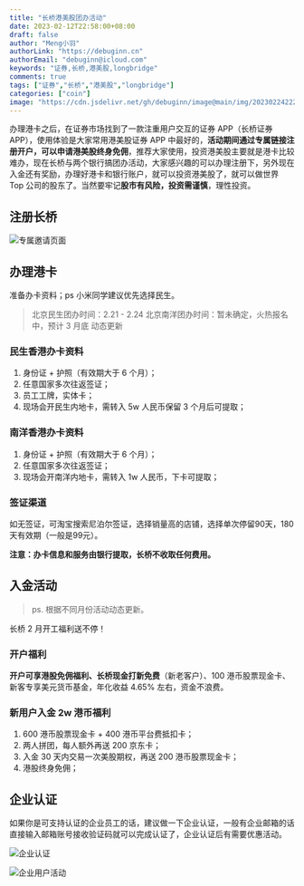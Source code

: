```yaml
---
title: "长桥港美股团办活动"
date: 2023-02-12T22:58:00+08:00
draft: false
author: "Meng小羽"
authorLink: "https://debuginn.cn"
authorEmail: "debuginn@icloud.com"
keywords: "证券,长桥,港美股,longbridge"
comments: true
tags: ["证券","长桥","港美股","longbridge"]
categories: ["coin"]
image: "https://cdn.jsdelivr.net/gh/debuginn/image@main/img/202302242223160.jpg"
---
```


办理港卡之后，在证券市场找到了一款注重用户交互的证券 APP（长桥证券 APP），使用体验是大家常用港美股证券 APP 中最好的，**活动期间通过专属链接注册开户，可以申请港美股终身免佣**，推荐大家使用，投资港美股主要就是港卡比较难办，现在长桥与两个银行搞团办活动，大家感兴趣的可以办理注册下，另外现在入金还有奖励，办理好港卡和银行账户，就可以投资港美股了，就可以做世界 Top 公司的股东了。当然要牢记**股市有风险，投资需谨慎**，理性投资。

## 注册长桥

![专属邀请页面](https://cdn.jsdelivr.net/gh/debuginn/image@main/img/202302242233592.jpeg)

## 办理港卡

准备办卡资料；ps 小米同学建议优先选择民生。

> 北京民生团办时间：2.21 - 2.24 
> 北京南洋团办时间：暂未确定，火热报名中，预计 3 月底 
> 动态更新

### 民生香港办卡资料

1. 身份证 + 护照（有效期大于 6 个月）；
2. 任意国家多次往返签证；
3. 员工工牌，实体卡； 
4. 现场会开民生内地卡，需转入 5w 人民币保留 3 个月后可提取；

### 南洋香港办卡资料

1. 身份证 + 护照（有效期大于 6 个月）； 
2. 任意国家多次往返签证； 
3. 现场会开南洋内地卡，需转入 1w 人民币，下卡可提取；

### 签证渠道

如无签证，可淘宝搜索尼泊尔签证，选择销量高的店铺，选择单次停留90天，180天有效期（一般是99元）。

**注意：办卡信息和服务由银行提取，长桥不收取任何费用。**

## 入金活动

> ps. 根据不同月份活动动态更新。

长桥 2 月开工福利送不停！

### 开户福利

**开户可享港股免佣福利、长桥现金打新免费**（新老客户）、100 港币股票现金卡、新客专享美元货币基金，年化收益 4.65% 左右，资金不浪费。

### 新用户入金 2w 港币福利

1. 600 港币股票现金卡 + 400 港币平台费抵扣卡；
2. 两人拼团，每人额外再送 200 京东卡； 
3. 入金 30 天内交易一次美股期权，再送 200 港币股票现金卡； 
4. 港股终身免佣；

## 企业认证

如果你是可支持认证的企业员工的话，建议做一下企业认证，一般有企业邮箱的话直接输入邮箱账号接收验证码就可以完成认证了，企业认证后有需要优惠活动。

![企业认证](https://cdn.jsdelivr.net/gh/debuginn/image@main/img/202302242229071.jpeg)

![企业用户活动](https://cdn.jsdelivr.net/gh/debuginn/image@main/img/202302242230664.png)
